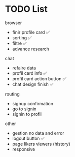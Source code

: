 # TODO List

browser
- finir profile card ✅
- sorting ✅
- filtre ✅
- advance research

chat
- refaire data
- profil card info ✅
- profil card action button ✅
- chat design finish ✅

routing
- signup confirmation 
- go to signin
- signin to profil

other
- gestion no data and error
- logout button ✅
- page likers viewers (history)
- responsive
